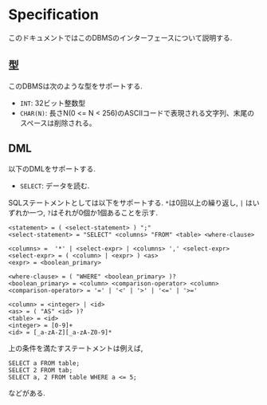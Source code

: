 # Specification

このドキュメントではこのDBMSのインターフェースについて説明する.

## 型
このDBMSは次のような型をサポートする. 

- `INT`: 32ビット整数型
- `CHAR(N)`: 長さN(0 <= N < 256)のASCIIコードで表現される文字列、末尾のスペースは削除される。

## DML

以下のDMLをサポートする.

- `SELECT`: データを読む.

SQLステートメントとしては以下をサポートする.
`*`は0回以上の繰り返し, `|` はいずれか一つ, `?`はそれが0個か1個あることを示す.

```
<statement> = ( <select-statement> ) ";"
<select-statement> = "SELECT" <columns> "FROM" <table> <where-clause>

<columns> =  '*' | <select-expr> | <columns> ',' <select-expr>
<select-expr> = ( <column> | <expr> ) <as>
<expr> = <boolean_primary>

<where-clause> = ( "WHERE" <boolean_primary> )?
<boolean_primary> = <column> <comparison-operator> <column>
<comparison-operator> = '=' | '<' | '>' | '<=' | '>='

<column> = <integer> | <id>
<as> = ( "AS" <id> )?
<table> = <id>
<integer> = [0-9]+
<id> = [_a-zA-Z][_a-zA-Z0-9]*
```

上の条件を満たすステートメントは例えば, 
```
SELECT a FROM table;
SELECT 2 FROM tab;
SELECT a, 2 FROM table WHERE a <= 5;
```
などがある.